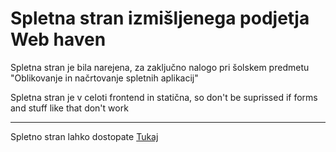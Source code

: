 # Spletna stran izmišljenega podjetja Web haven
 
Spletna stran je bila narejena, za zaključno nalogo pri šolskem predmetu "Oblikovanje in načrtovanje spletnih aplikacij"

Spletna stran je v celoti frontend in statična, so don't be suprissed if forms and stuff like that don't work

---

Spletno stran lahko dostopate <a href="https://cyborne0.github.io/web-haven.github.io/" target="_blank">Tukaj</a>


